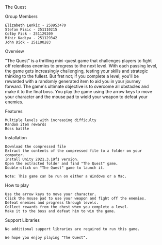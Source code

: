 The Quest

Group Members

    Elizabeth Lenkic - 250953470
    Stefan Pisic - 251110215
    Colby Fick - 251129209
    Mihir Kadiya - 251129342
    John Dick - 251100283

Overview

"The Quest" is a thrilling mini-quest game that challenges players to fight off relentless enemies to progress to the next level. With each passing level, the game gets increasingly challenging, testing your skills and strategic thinking to the fullest. But fret not; if you complete a level, you'll be rewarded with a randomly generated item to aid you in your journey forward. The game's ultimate objective is to overcome all obstacles and make it to the final boss. You play the game using the arrow keys to move your character and the mouse pad to wield your weapon to defeat your enemies.

Features

    Multiple levels with increasing difficulty
    Random item rewards
    Boss battle

Installation

    Download the compressed file
    Extract the contents of the compressed file to a folder on your computer.
    Install Unity 2021.3.19f1 version.
    Open the extracted folder and find "The Quest" game.
    Double-click on "The Quest" game to launch it.
    
    Note: This game can be run on either a Windows or a Mac.
    
How to play

    Use the arrow keys to move your character.
    Click the mouse pad to use your weapon and fight off the enemies.
    Defeat enemies and progress through levels.
    Collect rewards from the chest when you complete a level.
    Make it to the boss and defeat him to win the game.

Support Libraries

    No additional support libraries are required to run this game.

    We hope you enjoy playing "The Quest".
